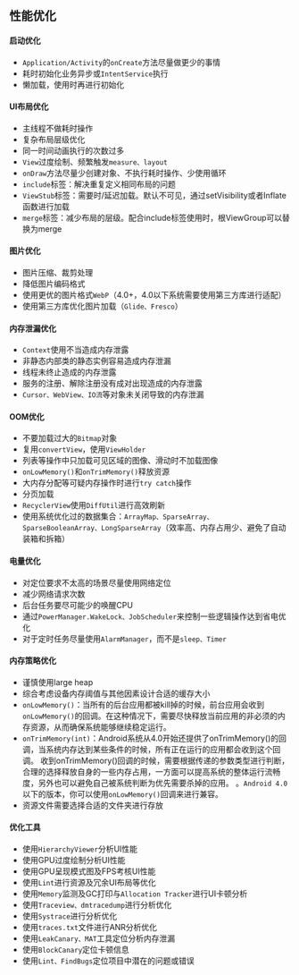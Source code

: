 ## 性能优化

#### 启动优化
 - `Application/Activity`的`onCreate`方法尽量做更少的事情
 - 耗时初始化业务异步或`IntentService`执行
 - 懒加载，使用时再进行初始化
  
#### UI布局优化
 - 主线程不做耗时操作
 - 复杂布局层级优化
 - 同一时间动画执行的次数过多
 - `View`过度绘制、频繁触发`measure、layout`
 - `onDraw`方法尽量少创建对象、不执行耗时操作、少使用循环
 - `include`标签：解决重复定义相同布局的问题
 - `ViewStub`标签：需要时/延迟加载。默认不可见，通过setVisibility或者Inflate函数进行加载
 - `merge`标签：减少布局的层级。配合include标签使用时，根ViewGroup可以替换为merge

#### 图片优化
 - 图片压缩、裁剪处理
 - 降低图片编码格式
 - 使用更优的图片格式`WebP`（4.0+，4.0以下系统需要使用第三方库进行适配）
 - 使用第三方库优化图片加载（`Glide、Fresco`）

#### 内存泄漏优化
 - `Context`使用不当造成内存泄露
 - 非静态内部类的静态实例容易造成内存泄漏
 - 线程未终止造成的内存泄露
 - 服务的注册、解除注册没有成对出现造成的内存泄露
 - `Cursor、WebView、IO流`等对象未关闭导致的内存泄漏

#### OOM优化
 - 不要加载过大的`Bitmap`对象
 - 复用`convertView`，使用`ViewHolder`
 - 列表等操作中只加载可见区域的图像、滑动时不加载图像
 - `onLowMemory()`和`onTrimMemory()`释放资源
 - 大内存分配等可疑内存操作时进行`try catch`操作
 - 分页加载
 - `RecyclerView`使用`DiffUtil`进行高效刷新
 - 使用系统优化过的数据集合：`ArrayMap、SparseArray、SparseBooleanArray、LongSparseArray`（效率高、内存占用少、避免了自动装箱和拆箱）

#### 电量优化
 - 对定位要求不太高的场景尽量使用网络定位
 - 减少网络请求次数
 - 后台任务要尽可能少的唤醒CPU
 - 通过`PowerManager.WakeLock、JobScheduler`来控制一些逻辑操作达到省电优化
 - 对于定时任务尽量使用`AlarmManager`，而不是`sleep、Timer`

#### 内存策略优化
 - 谨慎使用large heap
 - 综合考虑设备内存阈值与其他因素设计合适的缓存大小
 - `onLowMemory()`：当所有的后台应用都被kill掉的时候，前台应用会收到`onLowMemory()`的回调。在这种情况下，需要尽快释放当前应用的非必须的内存资源，从而确保系统能够继续稳定运行。
 - `onTrimMemory(int)`：Android系统从4.0开始还提供了onTrimMemory()的回调，当系统内存达到某些条件的时候，所有正在运行的应用都会收到这个回调。
 收到onTrimMemory()回调的时候，需要根据传递的参数类型进行判断，合理的选择释放自身的一些内存占用，一方面可以提高系统的整体运行流畅度，另外也可以避免自己被系统判断为优先需要杀掉的应用。
 。`Android 4.0`以下的版本，你可以使用`onLowMemory()`回调来进行兼容。
 - 资源文件需要选择合适的文件夹进行存放

#### 优化工具
 - 使用`HierarchyViewer`分析UI性能
 - 使用GPU过度绘制分析UI性能
 - 使用GPU呈现模式图及FPS考核UI性能
 - 使用`Lint`进行资源及冗余UI布局等优化
 - 使用`Memory`监测及GC打印与`Allocation Tracker`进行UI卡顿分析
 - 使用`Traceview、dmtracedump`进行分析优化
 - 使用`Systrace`进行分析优化
 - 使用`traces.txt`文件进行ANR分析优化
 - 使用`LeakCanary、MAT`工具定位分析内存泄漏
 - 使用`BlockCanary`定位卡顿信息
 - 使用`Lint、FindBugs`定位项目中潜在的问题或错误
